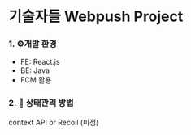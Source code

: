 # 기술자들 Webpush Project                                                                                                                                                                                                                                                                                                                               
### 1. ⚙️개발 환경 
- FE: React.js 
- BE: Java
- FCM 활용

### 2. 🔧 상태관리 방법 
context API or Recoil (미정)

